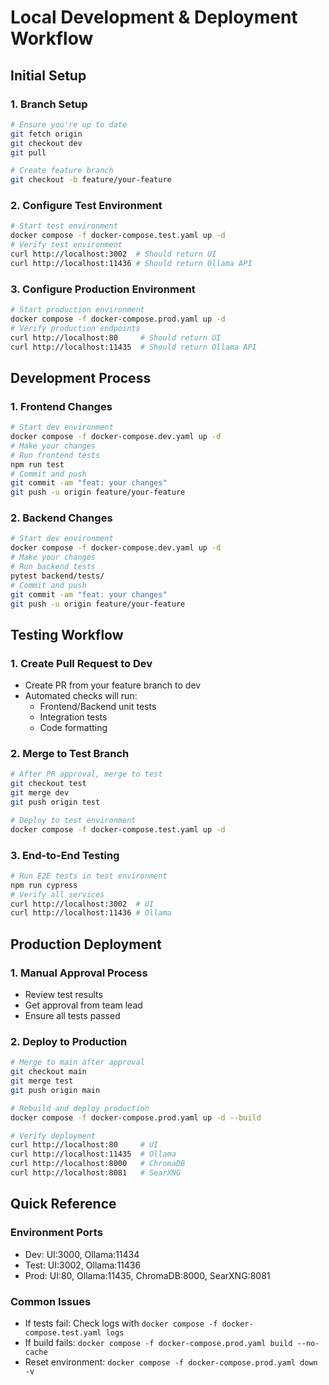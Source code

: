 # Local Development & Deployment Workflow

## Initial Setup

### 1. Branch Setup
```bash
# Ensure you're up to date
git fetch origin
git checkout dev
git pull

# Create feature branch
git checkout -b feature/your-feature
```

### 2. Configure Test Environment
```bash
# Start test environment
docker compose -f docker-compose.test.yaml up -d
# Verify test environment
curl http://localhost:3002  # Should return UI
curl http://localhost:11436 # Should return Ollama API
```

### 3. Configure Production Environment
```bash
# Start production environment
docker compose -f docker-compose.prod.yaml up -d
# Verify production endpoints
curl http://localhost:80     # Should return UI
curl http://localhost:11435  # Should return Ollama API
```

## Development Process

### 1. Frontend Changes
```bash
# Start dev environment
docker compose -f docker-compose.dev.yaml up -d
# Make your changes
# Run frontend tests
npm run test
# Commit and push
git commit -am "feat: your changes"
git push -u origin feature/your-feature
```

### 2. Backend Changes
```bash
# Start dev environment
docker compose -f docker-compose.dev.yaml up -d
# Make your changes
# Run backend tests
pytest backend/tests/
# Commit and push
git commit -am "feat: your changes"
git push -u origin feature/your-feature
```

## Testing Workflow

### 1. Create Pull Request to Dev
- Create PR from your feature branch to dev
- Automated checks will run:
  - Frontend/Backend unit tests
  - Integration tests
  - Code formatting

### 2. Merge to Test Branch
```bash
# After PR approval, merge to test
git checkout test
git merge dev
git push origin test

# Deploy to test environment
docker compose -f docker-compose.test.yaml up -d
```

### 3. End-to-End Testing
```bash
# Run E2E tests in test environment
npm run cypress
# Verify all services
curl http://localhost:3002  # UI
curl http://localhost:11436 # Ollama
```

## Production Deployment

### 1. Manual Approval Process
- Review test results
- Get approval from team lead
- Ensure all tests passed

### 2. Deploy to Production
```bash
# Merge to main after approval
git checkout main
git merge test
git push origin main

# Rebuild and deploy production
docker compose -f docker-compose.prod.yaml up -d --build

# Verify deployment
curl http://localhost:80     # UI
curl http://localhost:11435  # Ollama
curl http://localhost:8000   # ChromaDB
curl http://localhost:8081   # SearXNG
```

## Quick Reference

### Environment Ports
- Dev: UI:3000, Ollama:11434
- Test: UI:3002, Ollama:11436
- Prod: UI:80, Ollama:11435, ChromaDB:8000, SearXNG:8081

### Common Issues
- If tests fail: Check logs with `docker compose -f docker-compose.test.yaml logs`
- If build fails: `docker compose -f docker-compose.prod.yaml build --no-cache`
- Reset environment: `docker compose -f docker-compose.prod.yaml down -v`

